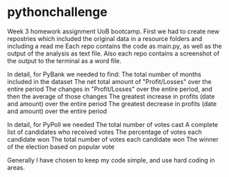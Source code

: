 # pythonchallenge
Week 3 homework assignment UoB bootcamp.
First we had to create new repostries which included the original data in a resource folders and including  a read me
Each repo contains the code as main.py, as well as the output of the analysis as text file. 
Also each repo contains a screenshot of the output to the terminal as a word file. 

In detail, for PyBank we needed to find:
The total number of months included in the dataset
The net total amount of "Profit/Losses" over the entire period
The changes in "Profit/Losses" over the entire period, and then the average of those changes
The greatest increase in profits (date and amount) over the entire period
The greatest decrease in profits (date and amount) over the entire period

In detail, for PyPoll we needed
The total number of votes cast
A complete list of candidates who received votes
The percentage of votes each candidate won
The total number of votes each candidate won
The winner of the election based on popular vote

Generally I have chosen to keep my code simple, and use hard coding in areas. 
